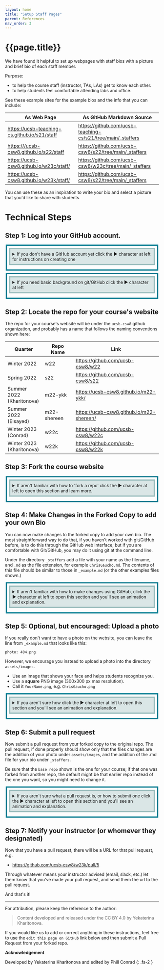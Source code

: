 ```yaml
---
layout: home
title: "Setup Staff Pages" 
parent: References
nav_order: 3
---
```


<style>
 summary { 
     border: 4px solid #9CBEBE;
     padding: 0.5em;
     background-color:  #DAE6E6;
     margin-bottom: 0.5em;
 }

 summary p {
  margin: 0px;
  padding 0px;
  display: inline-block;
 }
    
 details { 
    margin-top: 0.5em;
    margin-bottom: 0.5em;
    margin-left: auto;
    margin-right: auto;
    width: 95%;
    border: 4px solid #047C91;
    padding: 0.5em;
 }
</style>

# {{page.title}}

We have found it helpful to set up webpages with staff bios with
a picture and brief bio of each staff member.  

Purpose:

* to help the course staff (instructor, TAs, LAs) get to know each other.
* to help students feel comfortable attending labs and office.

See these example sites for the example bios and the info that you can include: 

| As Web Page | As GitHub Markdown Source |
|-------------|---------------------------|
| <https://ucsb-teaching-cs.github.io/s21/staff> | <https://github.com/ucsb-teaching-cs/s21/tree/main/_staffers> |
| <https:///ucsb-csw8.github.io/s22/staff> | <https://github.com/ucsb-csw8/s22/tree/main/_staffers> |
| <https://ucsb-csw8.github.io/w23c/staff/> | <https://github.com/ucsb-csw8/w23c/tree/main/_staffers> |
| <https://ucsb-csw8.github.io/w23k/staff/> | <https://github.com/ucsb-csw8/s22/tree/main/_staffers> |

You can use these as an inspiration to write your bio and select a picture that you'd like to share with students.

# Technical Steps

## Step 1: Log into your GitHub account.

<details>
<summary>
If you don't have a GitHub account yet click the ▶ character at left for instructions on creating one
</summary>

You will need a GitHub account; you can sign up for one at <https://github.com> on the free plan.  (You may also like to get the GitHub Student Developer Pack at <https://education.github.com/pack> but you won't need that to create your bio.)

</details>

<details>
	
<summary>
If you need basic background on git/GitHub click the ▶ character at left
</summary>
	
## Version Control

First, a bit of background.

git and GitHub are two of the currently popular tools to keep track of the changes in text-based files.

### What's the difference between git and GitHub?
	
A lot of times you'll hear people use these terms interchangeably but that's not entirely correct.

**git** runs locally on your computer and keeps track of the changes that you make to the files on your machine.
You won't be able to share these changes with your teammates using git alone, and that's where GitHub comes in.

**GitHub** is a web service, a "cloud" platform that hosts your projects in repositories and allows you to share your repos with the world.
There are alternative solutions to GitHub, such as GitLab and BitBucket, but they are all designed to let you `push` your local changes to the cloud to enable backup, sharing, and collaboration.

### Basic git/GitHub references and tutorials

Here's a **GitHub Basics Tutorial - How to Use GitHub** <https://youtube.com/watch?v=x0EYpi38Yp4> to get you started.

You might also find it useful to look over the [Git Tutorial: Get Started with Version Control](https://www.taniarascia.com/getting-started-with-git) 
and [Command Line Tutorial: Usage in Linux and macOS](https://www.taniarascia.com/how-to-use-the-command-line-for-apple-macos-and-linux/) by Tania Rascia.

These visual guides might also be helpful in exposing what's going on behind each `git` command you run:
* A Grip On Git (A Simple, Visual Git Tutorial) <https://agripongit.vincenttunru.com>
* Version Control with Git <https://zuckermanbrain.github.io/git-novice>
* A Visual Git Reference <https://marklodato.github.io/visual-git-guide/index-en.html>

</details>

## Step 2: Locate the repo for your course's website

The repo for your course's website will be under the `ucsb-csw8` github organization, and probably has a name that follows the naming conventions shown here:

| Quarter                         | Repo Name  | Link                               |
|---------------------------------|------------|------------------------------------|
| Winter 2022                     | w22        | <https://github.com/ucsb-csw8/w22> |
| Spring 2022                     | s22        | <https://github.com/ucsb-csw8/s22> |
| Summer 2022 <br />(Kharitonova) | m22-ykk    | <https://ucsb-csw8.github.io/m22-ykk/> |
| Summer 2022 <br />(Elsayed)     | m22-shereen| <https://ucsb-csw8.github.io/m22-shereen/> |
| Winter 2023 <br />(Conrad)      | w22c       | <https://github.com/ucsb-csw8/w22c> |
| Winter 2023 <br />(Kharitonova) | w22k       | <https://github.com/ucsb-csw8/w22k> |

## Step 3: Fork the course website

<details>
<summary>
If aren't familiar with how to 'fork a repo' click the ▶ character at left to open this section and learn more.
</summary>

Navigate to the course repo. In the instructions below, I'm showing the interface for
the `w23k` repo.  Then, as shown in the animation below, click on the button at the upper right labeled "Fork" and proceed to
create a fork of the repo under your own github id (the `owner` will show as your GitHub id, e.g. `pconrad` in the animation shown below.)

![fork-w23k](https://user-images.githubusercontent.com/1119017/211179628-035e335f-60b6-4af0-abfe-9252e74f67c2.gif)

You have now created a fork of the original repo (e.g. `github.com/pconrad/w23k` or `github.com/cgaucho/w23c`).

What happens next is that you'll make changes **in your forked copy**, then do what's called a *Pull Request* back to the original course website repo.

</details>

## Step 4: Make Changes in the Forked Copy to add your own Bio

You can now make changes to the forked copy to add your own bio.  The most straightforward way to do that, if you haven't worked with git/GitHub before, is to do this through the GitHub web interface; but if you are comfortable with Git/GitHub, you may do it using git at the command line.

Under the directory `_staffers` add a file with your name as the filename, and `.md` as the file extension, for example `ChrisGaucho.md`.   The contents of this file should be similar to those in `_example.md` (or the other examples files shown.)

<details>
<summary>
If aren't familiar with how to make changes using GitHub, click the ▶ character at left to open this section and you'll see an animation and explanation.
</summary>
	
Follow these steps as illustrated in the animation below
	
1. Navigate to the website, and click on the directory `_staffers`
2. Click on the `_example.md` file and then click the pencil icon to edit it.
3. Copy the contents, and then cancel out of edit mode.
4. Click to add a new file, and call the file `ChrisGaucho.md` (or whatever your name is followed by `.md`)
5. Paste in the contents from `_example.md`
6. Edit to change it to your own content.

![create-chris-gaucho md](https://user-images.githubusercontent.com/1119017/211180246-bd8a25eb-6313-4d34-b728-b48f9bb6065e.gif)
	
</details>
	
## Step 5: Optional, but encouraged: Upload a photo

If you really don't want to have a photo on the website, you can leave the line from `_example.md` that looks like this:
	
```
photo: 404.png
```

However, we encourage you instead to upload a photo into the directory `assets/images`.
	
* Use an image that shows your face and helps students recognize you.
* Use a **square** PNG image (300x300 px max resolution).
* Call it `YourName.png`, e.g. `ChrisGaucho.png`

<details>
<summary>
If you aren't sure how click the ▶ character at left to open this section and you'll see an animation and explanation.
</summary>
	
Follow these steps as illustrated in the animation below

1. Have a file called YourName.png somewhere on your hard drive
2. Navigate to your forked repo
3. Click on the `assets/images` directory
4. Click Upload Files
5. Locate the YourName.png file
6. Scroll down and click "Commit Changes"

![upload-image](https://user-images.githubusercontent.com/1119017/211181012-2cef06f8-67c9-4f2d-8b21-bc77a7098d9d.gif)

</details>	
	
	
## Step 6: Submit a pull request

Now submit a pull request from your forked copy to the original repo.   The pull request, if done properly should show only that the files changes are the addition of your photo under `assets/images`, and the addition of the .md file for your bio under `_staffers`. 
	
Be sure that the `base repo` shown is the one for your course; if that one was forked from another repo, the default might be that earlier repo instead
of the one you want, so you might need to change it.
	
<details>
<summary>
If you aren't sure what a pull request is, or how to submit one click the ▶ character at left to open this section and you'll see an animation and explanation.
</summary>
	
	
You now have a forked copy of the course website with your changes. The next step is to request that the person in charge of the course website (typically the instructor, or possibly one of the course staff) does a *pull* to pull your changes from the forked copy into the official copy of the repo for the course website.

This is done through what is called a pull request.
	
To submit a pull request:

1. Navigate to the web page for the original repo.
2. Click the Pull Requests tab, then the green `New Pull Request` button at upper right.
3. You want the *base repository* to be the one in the `ucsb-csw8` organization for *your course* and you want the *head repository* to be your fork.  
   * In the example animation below, at first the base repo shows `w23c` instead of `w23k`.  That's because `w23k` was forked from `w23c`, so by default, the pull request is going to the top of the fork tree.  We have to manually select `w23k` if that's the repo we want.  
   * The arrow should show the direction in which the changes are flowing, from your fork to the main repo.  
   * Sometimes you may need to toggle the `compare across forks` link to get the proper options to show up.
4. Click the green `Create Pull Request` button again.
5. Verify that the changes shown are the ones you want (i.e. just your new bio and the new image).
6. Fill in a commit message and an optional longer description as shown in the animation.
7. Copy the URL for the pull request; we'll send a message with that URL in the next step.
	
![pull-request](https://user-images.githubusercontent.com/1119017/211181273-deca4f7f-5257-4741-b7b6-0425fee959f1.gif)
	
</details>

## Step 7: Notify your instructor (or whomever they designated)
	
Now that you have a pull request, there will be a URL for that pull request, e.g.

* <https://github.com/ucsb-csw8/w23k/pull/5>
	
Through whatever means your instructor advised (email, slack, etc.) let them know that you've made your pull request, and 
send them the url to the pull request.
	
And that's it! 	
	
---------

For attribution, please keep the reference to the author:

> Content developed and released under the CC BY 4.0 by Yekaterina Kharitonova.

If you would like us to add or correct anything in these instructions, feel free to use the `edit this page on GitHub` link below and then submit a Pull Request from your forked repo.

**Acknowledgement**

Developed by Yekaterina Kharitonova and edited by Phill Conrad
{: .fs-2 }
